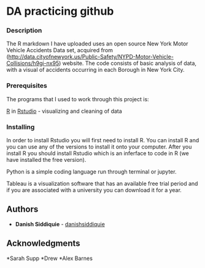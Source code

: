 # DA practicing github

### Description 

The R markdown I have uploaded uses an open source New York Motor Vehicle Accidents Data set, acquired from 
(http://data.cityofnewyork.us/Public-Safety/NYPD-Motor-Vehicle-Collisions/h9gi-nx95) website. The code consists of basic analysis
of data, with a visual of accidents occurring in each Borough in New York City.

### Prerequisites

The programs that I used to work through this project is:

[R](https://cran.r-project.org/mirrors.html) in [Rstudio](https://www.rstudio.com/products/rstudio/download/) - visualizing and cleaning of data


### Installing

In order to install Rstudio you will first need to install R. You can install R  and you can use any of the versions to install it onto your computer. After you install R you should install Rstudio which is an inferface to code in R (we have installed the free version).

Python is a simple coding language run through terminal or jupyter.

Tableau is a visualization software that has an available free trial period and if you are associated with a university you can download it for a year.

## Authors
* **Danish Siddiquie** - [danishsiddiquie](https://github.com/danishsiddiquie)


## Acknowledgments

*Sarah Supp
*Drew
*Alex Barnes
